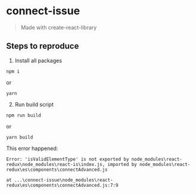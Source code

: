 # connect-issue

> Made with create-react-library

## Steps to reproduce

1. Install all packages
```shell
npm i
```
or
```shell
yarn
```

2. Run build script
```shell
npm run build
```
or
```shell
yarn build
```

This error happened:
```text
Error: 'isValidElementType' is not exported by node_modules\react-redux\node_modules\react-is\index.js, imported by node_modules\react-redux\es\components\connectAdvanced.js

at ...\connect-issue\node_modules\react-redux\es\components\connectAdvanced.js:7:9

```
